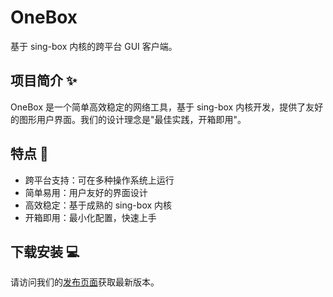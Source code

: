 # OneBox

基于 sing-box 内核的跨平台 GUI 客户端。

## 项目简介 ✨

OneBox 是一个简单高效稳定的网络工具，基于 sing-box 内核开发，提供了友好的图形用户界面。我们的设计理念是"最佳实践，开箱即用"。

## 特点 🌟

- 跨平台支持：可在多种操作系统上运行
- 简单易用：用户友好的界面设计
- 高效稳定：基于成熟的 sing-box 内核
- 开箱即用：最小化配置，快速上手

## 下载安装 💻

请访问我们的[发布页面](https://github.com/username/OneBox/releases)获取最新版本。

